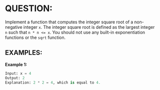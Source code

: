 # QUESTION:
Implement a function that computes the integer square root of a non-negative integer `x`. The integer square root is defined as the largest integer `n` such that `n * n <= x`. You should not use any built-in exponentiation functions or the `sqrt` function.


## EXAMPLES:

**Example 1:**
```python
Input: x = 4
Output: 2
Explanation: 2 * 2 = 4, which is equal to 4.
